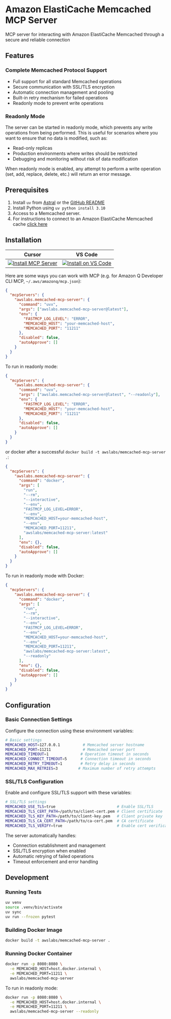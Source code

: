 # Amazon ElastiCache Memcached MCP Server

MCP server for interacting with Amazon ElastiCache Memcached through a secure and reliable connection

## Features

### Complete Memcached Protocol Support

- Full support for all standard Memcached operations
- Secure communication with SSL/TLS encryption
- Automatic connection management and pooling
- Built-in retry mechanism for failed operations
- Readonly mode to prevent write operations

### Readonly Mode

The server can be started in readonly mode, which prevents any write operations from being performed. This is useful for scenarios where you want to ensure that no data is modified, such as:

- Read-only replicas
- Production environments where writes should be restricted
- Debugging and monitoring without risk of data modification

When readonly mode is enabled, any attempt to perform a write operation (set, add, replace, delete, etc.) will return an error message.

## Prerequisites

1. Install `uv` from [Astral](https://docs.astral.sh/uv/getting-started/installation/) or the [GitHub README](https://github.com/astral-sh/uv#installation)
2. Install Python using `uv python install 3.10`
3. Access to a Memcached server.
4. For instructions to connect to an Amazon ElastiCache Memcached cache [click here](https://github.com/awslabs/mcp/blob/main/src/memcached-mcp-server/ELASTICACHECONNECT.md)


## Installation

| Cursor | VS Code |
|:------:|:-------:|
| [![Install MCP Server](https://cursor.com/deeplink/mcp-install-light.svg)](https://cursor.com/en/install-mcp?name=awslabs.memcached-mcp-server&config=eyJjb21tYW5kIjoidXZ4IGF3c2xhYnMubWVtY2FjaGVkLW1jcC1zZXJ2ZXJAbGF0ZXN0IiwiZW52Ijp7IkZBU1RNQ1BfTE9HX0xFVkVMIjoiRVJST1IiLCJNRU1DQUNIRURfSE9TVCI6InlvdXItbWVtY2FjaGVkLWhvc3QiLCJNRU1DQUNIRURfUE9SVCI6IjExMjExIn0sImRpc2FibGVkIjpmYWxzZSwiYXV0b0FwcHJvdmUiOltdfQ%3D%3D) | [![Install on VS Code](https://img.shields.io/badge/Install_on-VS_Code-FF9900?style=flat-square&logo=visualstudiocode&logoColor=white)](https://insiders.vscode.dev/redirect/mcp/install?name=Memcached%20MCP%20Server&config=%7B%22command%22%3A%22uvx%22%2C%22args%22%3A%5B%22awslabs.memcached-mcp-server%40latest%22%5D%2C%22env%22%3A%7B%22FASTMCP_LOG_LEVEL%22%3A%22ERROR%22%2C%22MEMCACHED_HOST%22%3A%22your-memcached-host%22%2C%22MEMCACHED_PORT%22%3A%2211211%22%7D%2C%22disabled%22%3Afalse%2C%22autoApprove%22%3A%5B%5D%7D) |

Here are some ways you can work with MCP (e.g. for Amazon Q Developer CLI MCP, `~/.aws/amazonq/mcp.json`):

```json
{
  "mcpServers": {
    "awslabs.memcached-mcp-server": {
      "command": "uvx",
      "args": ["awslabs.memcached-mcp-server@latest"],
      "env": {
        "FASTMCP_LOG_LEVEL": "ERROR",
        "MEMCACHED_HOST": "your-memcached-host",
        "MEMCACHED_PORT": "11211"
      },
      "disabled": false,
      "autoApprove": []
    }
  }
}
```

To run in readonly mode:

```json
{
  "mcpServers": {
    "awslabs.memcached-mcp-server": {
      "command": "uvx",
      "args": ["awslabs.memcached-mcp-server@latest", "--readonly"],
      "env": {
        "FASTMCP_LOG_LEVEL": "ERROR",
        "MEMCACHED_HOST": "your-memcached-host",
        "MEMCACHED_PORT": "11211"
      },
      "disabled": false,
      "autoApprove": []
    }
  }
}
```

or docker after a successful `docker build -t awslabs/memcached-mcp-server .`:

```json
{
  "mcpServers": {
    "awslabs.memcached-mcp-server": {
      "command": "docker",
      "args": [
        "run",
        "--rm",
        "--interactive",
        "--env",
        "FASTMCP_LOG_LEVEL=ERROR",
        "--env",
        "MEMCACHED_HOST=your-memcached-host",
        "--env",
        "MEMCACHED_PORT=11211",
        "awslabs/memcached-mcp-server:latest"
      ],
      "env": {},
      "disabled": false,
      "autoApprove": []
    }
  }
}
```

To run in readonly mode with Docker:

```json
{
  "mcpServers": {
    "awslabs.memcached-mcp-server": {
      "command": "docker",
      "args": [
        "run",
        "--rm",
        "--interactive",
        "--env",
        "FASTMCP_LOG_LEVEL=ERROR",
        "--env",
        "MEMCACHED_HOST=your-memcached-host",
        "--env",
        "MEMCACHED_PORT=11211",
        "awslabs/memcached-mcp-server:latest",
        "--readonly"
      ],
      "env": {},
      "disabled": false,
      "autoApprove": []
    }
  }
}
```

## Configuration

### Basic Connection Settings

Configure the connection using these environment variables:

```bash
# Basic settings
MEMCACHED_HOST=127.0.0.1          # Memcached server hostname
MEMCACHED_PORT=11211              # Memcached server port
MEMCACHED_TIMEOUT=1              # Operation timeout in seconds
MEMCACHED_CONNECT_TIMEOUT=5      # Connection timeout in seconds
MEMCACHED_RETRY_TIMEOUT=1        # Retry delay in seconds
MEMCACHED_MAX_RETRIES=3         # Maximum number of retry attempts
```

### SSL/TLS Configuration

Enable and configure SSL/TLS support with these variables:

```bash
# SSL/TLS settings
MEMCACHED_USE_TLS=true                           # Enable SSL/TLS
MEMCACHED_TLS_CERT_PATH=/path/to/client-cert.pem # Client certificate
MEMCACHED_TLS_KEY_PATH=/path/to/client-key.pem   # Client private key
MEMCACHED_TLS_CA_CERT_PATH=/path/to/ca-cert.pem  # CA certificate
MEMCACHED_TLS_VERIFY=true                        # Enable cert verification
```

The server automatically handles:
- Connection establishment and management
- SSL/TLS encryption when enabled
- Automatic retrying of failed operations
- Timeout enforcement and error handling

## Development

### Running Tests
```bash
uv venv
source .venv/bin/activate
uv sync
uv run --frozen pytest
```

### Building Docker Image
```bash
docker build -t awslabs/memcached-mcp-server .
```

### Running Docker Container
```bash
docker run -p 8080:8080 \
  -e MEMCACHED_HOST=host.docker.internal \
  -e MEMCACHED_PORT=11211 \
  awslabs/memcached-mcp-server
```

To run in readonly mode:
```bash
docker run -p 8080:8080 \
  -e MEMCACHED_HOST=host.docker.internal \
  -e MEMCACHED_PORT=11211 \
  awslabs/memcached-mcp-server --readonly
```
